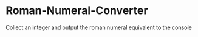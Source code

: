 # Roman-Numeral-Converter

Collect an integer and output the roman numeral equivalent to the console
